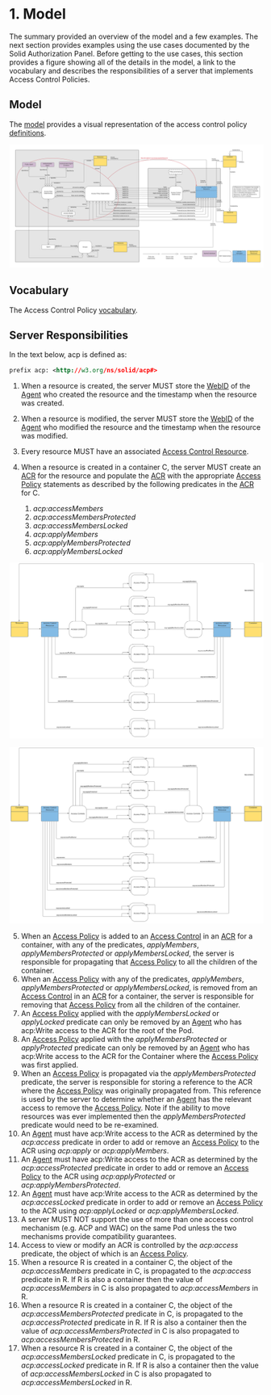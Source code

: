 # 1. Model

The summary provided an overview of the model and a few examples. The next section provides examples using the use cases documented by the Solid Authorization Panel. Before getting to the use cases, this section provides a figure showing all of the details in the model, a link to the vocabulary and describes the responsibilities of a server that implements Access Control Policies.

## Model

The [model](diagrams/acp.svg) provides a visual representation of the access control policy [definitions](definitions.md).

![Detailed ACP model](diagrams/acp.svg "Detailed ACP model")

## Vocabulary

The Access Control Policy [vocabulary](https://github.com/inrupt/access-control-policy-vocabulary/blob/master/acp.ttl). 

## Server Responsibilities

In the text below, acp is defined as:

```rdf
prefix acp: <http://w3.org/ns/solid/acp#>
```

1. When a resource is created, the server MUST store the [WebID](definitions.md#webid) of the [Agent](definitions.md#agent) who created the resource and the timestamp when the resource was created.
2. When a resource is modified, the server MUST store the [WebID](definitions.md#webid) of the [Agent](definitions.md#agent) who modified the resource and the timestamp when the resource was modified.
3. Every resource MUST have an associated [Access Control Resource](definitions.md#access-control-resource).
4. When a resource is created in a container C, the server MUST create an [ACR](definitions.md#access-control-resource) for the resource and populate the [ACR](definitions.md#access-control-resource) with the appropriate [Access Policy](definitions.md#access-policy) statements as described by the following predicates in the [ACR](definitions.md#access-control-resource) for C.

    1. _acp:accessMembers_
    2. _acp:accessMembersProtected_ 
    3. _acp:accessMembersLocked_ 
    4. _acp:applyMembers_ 
    5. _acp:applyMembersProtected_  
    6. _acp:applyMembersLocked_ 

![alt_text](diagrams/propagate.svg "image_tooltip")

![alt_text](diagrams/propagate-container.svg  "image_tooltip")

5. When an [Access Policy](definitions.md#access-policy) is added to an [Access Control](definitions.md#access-control) in an [ACR](definitions.md#access-control-resource) for a container, with any of the predicates, _applyMembers_, _applyMembersProtected_ or _applyMembersLocked_, the server is responsible for propagating that [Access Policy](definitions.md#access-policy) to all the children of the container.
6. When an [Access Policy](definitions.md#access-policy) with any of the predicates, _applyMembers_, _applyMembersProtected_ or _applyMembersLocked_, is removed from an [Access Control](definitions.md#access-control) in an [ACR](definitions.md#access-control-resource) for a container, the server is responsible for removing that [Access Policy](definitions.md#access-policy) from all the children of the container.
7. An [Access Policy](definitions.md#access-policy) applied with the _applyMembersLocked_ or _applyLocked_ predicate can only be removed by an [Agent](definitions.md#agent) who has acp:Write access to the ACR for the root of the Pod.
8. An [Access Policy](definitions.md#access-policy) applied with the _applyMembersProtected_ or _applyProtected_ predicate can only be removed by an [Agent](definitions.md#agent) who has acp:Write access to the ACR for the Container where the [Access Policy](definitions.md#access-policy) was first applied. 
9. When an [Access Policy](definitions.md#access-policy) is propagated via the _applyMembersProtected_ predicate, the server is responsible for storing a reference to the ACR where the [Access Policy](definitions.md#access-policy) was originally propagated from. This reference is used by the server to determine whether an [Agent](definitions.md#agent) has the relevant access to remove the [Access Policy](definitions.md#access-policy). Note if the ability to move resources was ever implemented then the _applyMembersProtected_ predicate would need to be re-examined.
10. An [Agent](definitions.md#agent) must have acp:Write access to the ACR as determined by the _acp:access_ predicate in order to add or remove an [Access Policy](definitions.md#access-policy) to the ACR using _acp:apply_ or _acp:applyMembers_.
11. An [Agent](definitions.md#agent) must have acp:Write access to the ACR as determined by the _acp:accessProtected_ predicate in order to add or remove an [Access Policy](definitions.md#access-policy) to the ACR using _acp:applyProtected_ or _acp:applyMembersProtected_.
12. An [Agent](definitions.md#agent) must have acp:Write access to the ACR as determined by the _acp:accessLocked_ predicate in order to add or remove an [Access Policy](definitions.md#access-policy) to the ACR using _acp:applyLocked_ or _acp:applyMembersLocked_.
13. A server MUST NOT support the use of more than one access control mechanism (e.g. ACP and WAC) on the same Pod unless the two mechanisms provide compatibility guarantees. 
14. Access to view or modify an ACR is controlled by the _acp:access_ predicate, the object of which is an [Access Policy](definitions.md#access-policy). 
15. When a resource R is created in a container C, the object of the _acp:accessMembers_ predicate in C, is propagated to the _acp:access_ predicate in R. If R is also a container then the value of _acp:accessMembers_ in C is also propagated to _acp:accessMembers_ in R.
16. When a resource R is created in a container C, the object of the _acp:accessMembersProtected_ predicate in C, is propagated to the _acp:accessProtected_ predicate in R. If R is also a container then the value of _acp:accessMembersProtected_ in C is also propagated to _acp:accessMembersProtected_ in R.
17. When a resource R is created in a container C, the object of the _acp:accessMembersLocked_ predicate in C, is propagated to the _acp:accessLocked_ predicate in R. If R is also a container then the value of _acp:accessMembersLocked_ in C is also propagated to _acp:accessMembersLocked_ in R.
